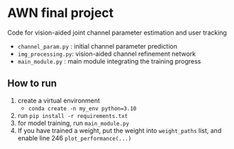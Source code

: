 # AWN final project

Code for vision-aided joint channel parameter estimation and user tracking

- `channel_param.py` : initial channel parameter prediction
- `img_processing.py`: vision-aided channel refinement network
- `main_module.py` : main module integrating the training progress

## How to run
1. create a virtual environment
    - `conda create -n my_env python=3.10`
2. run `pip install -r requirements.txt`
3. for model training, run `main_module.py`
4. If you have trained a weight, put the weight into `weight_paths` list, and enable line 246 `plot_performance(...)`